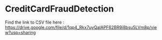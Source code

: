 # CreditCardFraudDetection
Find the link to CSV file here :
https://drive.google.com/file/d/1qp4_Rkx7uyQalAPF62BR9i8bsu5LVm8p/view?usp=sharing

